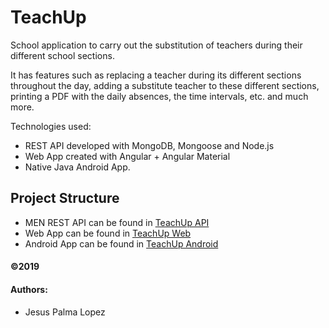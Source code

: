 # TeachUp
School application to carry out the substitution of teachers during their different school sections.

It has features such as replacing a teacher during its different sections throughout the day, adding a substitute teacher to these different sections, printing a PDF with the daily absences, the time intervals, etc. and much more.


Technologies used:

- REST API developed with MongoDB, Mongoose and Node.js
- Web App created with Angular + Angular Material
- Native Java Android App.

## Project Structure
- MEN REST API can be found in [TeachUp API](https://github.com/palma9/TeachUpApi)
- Web App can be found in [TeachUp Web](https://github.com/palma9/TeachUpWeb)
- Android App can be found in [TeachUp Android](https://github.com/palma9/TeachUpAndroid)


#### ©2019

#### Authors:
- Jesus Palma Lopez
